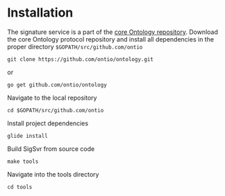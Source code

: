 # Installation
The signature service is a part of the [core Ontology repository](https://github.com/ontio/ontology). Download the core Ontology protocol repository and install all dependencies in the proper directory `$GOPATH/src/github.com/ontio`

```
git clone https://github.com/ontio/ontology.git
```
or
```
go get github.com/ontio/ontology
```

Navigate to the local repository
```
cd $GOPATH/src/github.com/ontio
```

Install project dependencies
```
glide install
```

Build SigSvr from source code
```
make tools
```

Navigate into the tools directory
```
cd tools
```
